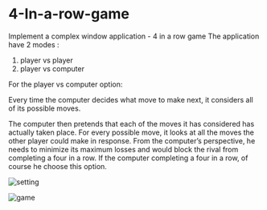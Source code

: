 # 4-In-a-row-game
Implement a complex window application - 4 in a row game 
The application have 2 modes :
1. player vs player
2. player vs computer 

For the player vs computer option:

Every time the computer decides what move to make next, it considers all of its possible moves.

The computer then pretends that each of the moves it has considered has actually taken place. For every possible move, it looks at all the moves the other player could make in response.
From the computer’s perspective, he needs to minimize its maximum losses and would block the rival from completing a four in a row.
If the computer completing a four in a row, of course he choose this option.

![setting](https://user-images.githubusercontent.com/66257479/132132633-74ed5b6a-613d-4df8-82ef-1716f88daf6d.jpg)





![game](https://user-images.githubusercontent.com/66257479/132132578-2db31e06-c25b-4a28-9349-fae651aff9ec.jpg)
